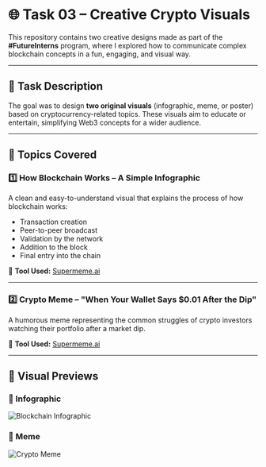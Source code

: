 # 🌐 Task 03 – Creative Crypto Visuals

This repository contains two creative designs made as part of the **#FutureInterns** program, where I explored how to communicate complex blockchain concepts in a fun, engaging, and visual way.

---

## 📝 Task Description

The goal was to design **two original visuals** (infographic, meme, or poster) based on cryptocurrency-related topics. These visuals aim to educate or entertain, simplifying Web3 concepts for a wider audience.

---

## 🎯 Topics Covered

### 1️⃣ How Blockchain Works – A Simple Infographic  
A clean and easy-to-understand visual that explains the process of how blockchain works:
- Transaction creation
- Peer-to-peer broadcast
- Validation by the network
- Addition to the block
- Final entry into the chain

📌 **Tool Used:** [Supermeme.ai](https://supermeme.ai/)

---

### 2️⃣ Crypto Meme – "When Your Wallet Says $0.01 After the Dip"  
A humorous meme representing the common struggles of crypto investors watching their portfolio after a market dip.

📌 **Tool Used:** [Supermeme.ai](https://supermeme.ai/)

---

## 📸 Visual Previews

### 📌 Infographic
![Blockchain Infographic](images/blockchain-infographic.png)

### 📌 Meme
![Crypto Meme](images/crypto-wallet-meme.png)
